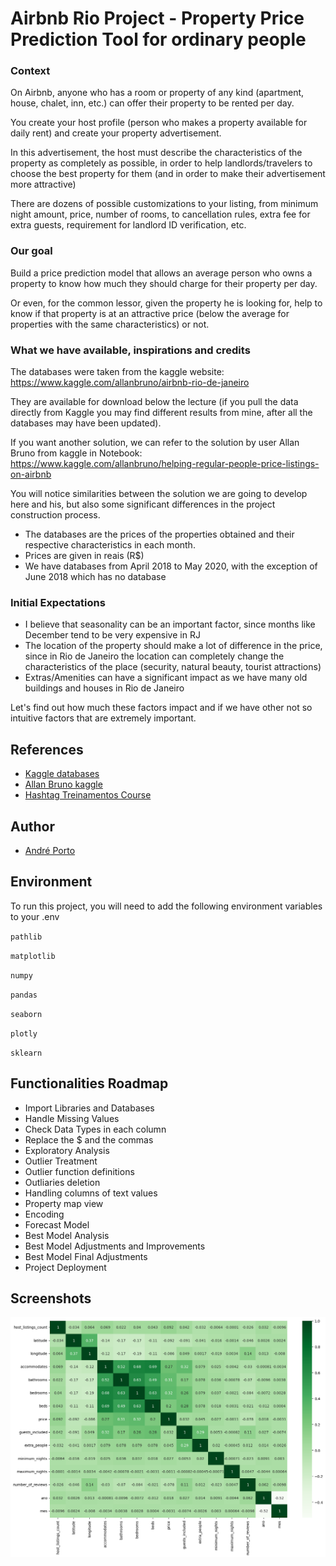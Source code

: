 # Airbnb Rio Project - Property Price Prediction Tool for ordinary people

### Context

On Airbnb, anyone who has a room or property of any kind (apartment, house, chalet, inn, etc.) can offer their property to be rented per day.

You create your host profile (person who makes a property available for daily rent) and create your property advertisement.

In this advertisement, the host must describe the characteristics of the property as completely as possible, in order to help landlords/travelers to choose the best property for them (and in order to make their advertisement more attractive)

There are dozens of possible customizations to your listing, from minimum night amount, price, number of rooms, to cancellation rules, extra fee for extra guests, requirement for landlord ID verification, etc.

### Our goal

Build a price prediction model that allows an average person who owns a property to know how much they should charge for their property per day.

Or even, for the common lessor, given the property he is looking for, help to know if that property is at an attractive price (below the average for properties with the same characteristics) or not.

### What we have available, inspirations and credits

The databases were taken from the kaggle website: https://www.kaggle.com/allanbruno/airbnb-rio-de-janeiro

They are available for download below the lecture (if you pull the data directly from Kaggle you may find different results from mine, after all the databases may have been updated).

If you want another solution, we can refer to the solution by user Allan Bruno from kaggle in Notebook: https://www.kaggle.com/allanbruno/helping-regular-people-price-listings-on-airbnb

You will notice similarities between the solution we are going to develop here and his, but also some significant differences in the project construction process.

- The databases are the prices of the properties obtained and their respective characteristics in each month.
- Prices are given in reais (R$)
- We have databases from April 2018 to May 2020, with the exception of June 2018 which has no database

### Initial Expectations

- I believe that seasonality can be an important factor, since months like December tend to be very expensive in RJ
- The location of the property should make a lot of difference in the price, since in Rio de Janeiro the location can completely change the characteristics of the place (security, natural beauty, tourist attractions)
- Extras/Amenities can have a significant impact as we have many old buildings and houses in Rio de Janeiro

Let's find out how much these factors impact and if we have other not so intuitive factors that are extremely important.

## References

- [Kaggle databases](https://www.kaggle.com/allanbruno/airbnb-rio-de-janeiro)
- [Allan Bruno kaggle](https://www.kaggle.com/allanbruno/helping-regular-people-price-listings-on-airbnb)
- [Hashtag Treinamentos Course](https://www.hashtagtreinamentos.com/)

## Author

- [André Porto](https://www.linkedin.com/in/andremporto/)

## Environment

To run this project, you will need to add the following environment variables to your .env

`pathlib`

`matplotlib`

`numpy`

`pandas`

`seaborn`

`plotly`

`sklearn`

## Functionalities Roadmap

- Import Libraries and Databases
- Handle Missing Values
- Check Data Types in each column
- Replace the $ and the commas
- Exploratory Analysis
- Outlier Treatment
- Outlier function definitions
- Outliaries deletion
- Handling columns of text values
- Property map view
- Encoding
- Forecast Model
- Best Model Analysis
- Best Model Adjustments and Improvements
- Best Model Final Adjustments
- Project Deployment

## Screenshots

![Screenshot 01](https://github.com/andremporto/Projeto-Airbnb-Busca-de-Precos/blob/main/images/output1.png?raw=true)
